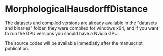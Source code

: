 # MorphologicalHausdorffDistance

The datasets and compiled versions are already available in the "datasets and binaries" folder, they were compiled for windows x64, and if you want to run the GPU versions you should have a Nvidia GPU.



The source codes will be available immediatly after the manuscript publication.

